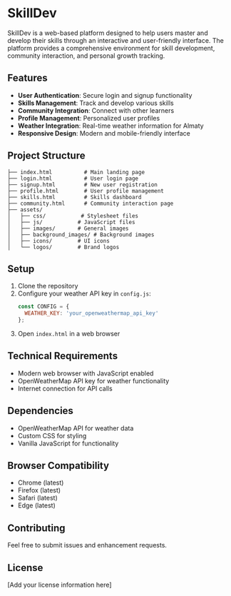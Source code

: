# SkillDev

SkillDev is a web-based platform designed to help users master and develop their skills through an interactive and user-friendly interface. The platform provides a comprehensive environment for skill development, community interaction, and personal growth tracking.

## Features

- **User Authentication**: Secure login and signup functionality
- **Skills Management**: Track and develop various skills
- **Community Integration**: Connect with other learners
- **Profile Management**: Personalized user profiles
- **Weather Integration**: Real-time weather information for Almaty
- **Responsive Design**: Modern and mobile-friendly interface

## Project Structure

```
├── index.html          # Main landing page
├── login.html          # User login page
├── signup.html         # New user registration
├── profile.html        # User profile management
├── skills.html         # Skills dashboard
├── community.html      # Community interaction page
├── assets/
│   ├── css/           # Stylesheet files
│   ├── js/           # JavaScript files
│   ├── images/       # General images
│   ├── background_images/ # Background images
│   ├── icons/        # UI icons
│   └── logos/        # Brand logos
```

## Setup

1. Clone the repository
2. Configure your weather API key in `config.js`:
   ```javascript
   const CONFIG = {
     WEATHER_KEY: 'your_openweathermap_api_key'
   };
   ```
3. Open `index.html` in a web browser

## Technical Requirements

- Modern web browser with JavaScript enabled
- OpenWeatherMap API key for weather functionality
- Internet connection for API calls

## Dependencies

- OpenWeatherMap API for weather data
- Custom CSS for styling
- Vanilla JavaScript for functionality

## Browser Compatibility

- Chrome (latest)
- Firefox (latest)
- Safari (latest)
- Edge (latest)

## Contributing

Feel free to submit issues and enhancement requests.

## License

[Add your license information here]
